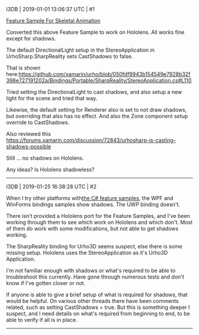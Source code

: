 I3DB | 2019-01-01 13:06:37 UTC | #1

[Feature Sample For Skeletal Animation](https://github.com/xamarin/urho-samples/tree/master/FeatureSamples/Core/06_SkeletalAnimation)

Converted this above Feature Sample to work on Hololens. All works fine except for shadows.

The default DirectionalLight setup in the StereoApplication in UrhoSharp.SharpReality sets CastShadows to false.

That is shown here:https://github.com/xamarin/urho/blob/050fdf9943b154549e7928b32f398e727191202a/Bindings/Portable/SharpReality/StereoApplication.cs#L110

Tried setting the DirectionalLight to cast shadows, and also setup a new light for the scene and tried that way.

Likewise, the default setting for Renderer also is set to not draw shadows, but overriding that also has no effect. And also the Zone component setup override to CastShadows.

Also reviewed this https://forums.xamarin.com/discussion/72843/urhosharp-is-casting-shadows-possible

Still  ... no shadows on Hololens.

Any ideas? Is Hololens shadowless?

-------------------------

I3DB | 2019-01-25 16:38:28 UTC | #2

When I try other platforms with[the C# feature samples](https://github.com/xamarin/urho-samples), the WPF and WinForms bindings samples show shadows. The UWP binding doesn't.

There isn't provided a Hololens port for the Feature Samples, and I've been working through them to see which work on Hololens and which don't. Most of them do work with some modifications, but not able to get shadows working.

The SharpReality binding for Urho3D seems suspect, else there is some missing setup. Hololens uses the StereoApplication as it's Urho3D Application.

I'm not familiar enough with shadows or what's required to be able to troubleshoot this currently. Have gone through numerous tests and don't know if I've gotten closer or not.

If anyone is able to give a brief setup of what is required for shadows, that would be helpful. On various other threads there have been comments related, such as setting CastShadows = true. But this is something deeper I suspect, and I need details on what's required from beginning to end, to be able to verify if all is in place.

-------------------------

